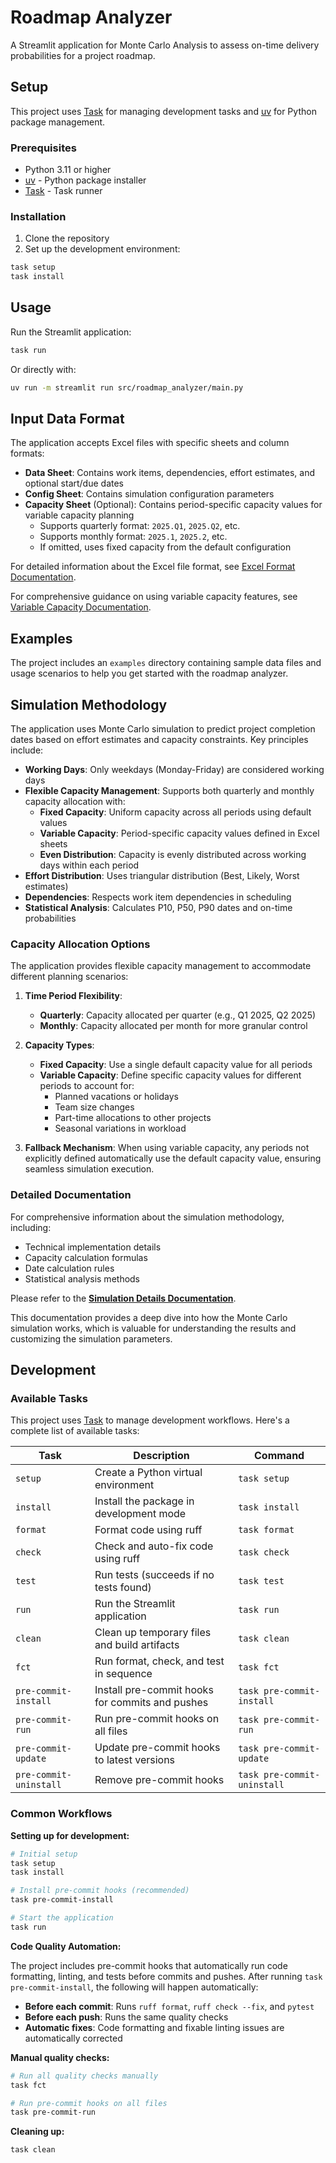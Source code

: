 # Roadmap Analyzer

A Streamlit application for Monte Carlo Analysis to assess on-time delivery probabilities for a project roadmap.

## Setup

This project uses [Task](https://taskfile.dev/) for managing development tasks and [uv](https://github.com/astral-sh/uv) for Python package management.

### Prerequisites

- Python 3.11 or higher
- [uv](https://github.com/astral-sh/uv) - Python package installer
- [Task](https://taskfile.dev/) - Task runner

### Installation

1. Clone the repository
2. Set up the development environment:

```bash
task setup
task install
```

## Usage

Run the Streamlit application:

```bash
task run
```

Or directly with:

```bash
uv run -m streamlit run src/roadmap_analyzer/main.py
```

## Input Data Format

The application accepts Excel files with specific sheets and column formats:

- **Data Sheet**: Contains work items, dependencies, effort estimates, and optional start/due dates
- **Config Sheet**: Contains simulation configuration parameters
- **Capacity Sheet** (Optional): Contains period-specific capacity values for variable capacity planning
  - Supports quarterly format: `2025.Q1`, `2025.Q2`, etc.
  - Supports monthly format: `2025.1`, `2025.2`, etc.
  - If omitted, uses fixed capacity from the default configuration

For detailed information about the Excel file format, see [Excel Format Documentation](docs/excel_format.md).

For comprehensive guidance on using variable capacity features, see [Variable Capacity Documentation](docs/variable_capacity.md).

## Examples

The project includes an `examples` directory containing sample data files and usage scenarios to help you get started with the roadmap analyzer.

## Simulation Methodology

The application uses Monte Carlo simulation to predict project completion dates based on effort estimates and capacity constraints. Key principles include:

- **Working Days**: Only weekdays (Monday-Friday) are considered working days
- **Flexible Capacity Management**: Supports both quarterly and monthly capacity allocation with:
  - **Fixed Capacity**: Uniform capacity across all periods using default values
  - **Variable Capacity**: Period-specific capacity values defined in Excel sheets
  - **Even Distribution**: Capacity is evenly distributed across working days within each period
- **Effort Distribution**: Uses triangular distribution (Best, Likely, Worst estimates)
- **Dependencies**: Respects work item dependencies in scheduling
- **Statistical Analysis**: Calculates P10, P50, P90 dates and on-time probabilities

### Capacity Allocation Options

The application provides flexible capacity management to accommodate different planning scenarios:

1. **Time Period Flexibility**:
   - **Quarterly**: Capacity allocated per quarter (e.g., Q1 2025, Q2 2025)
   - **Monthly**: Capacity allocated per month for more granular control

2. **Capacity Types**:
   - **Fixed Capacity**: Use a single default capacity value for all periods
   - **Variable Capacity**: Define specific capacity values for different periods to account for:
     - Planned vacations or holidays
     - Team size changes
     - Part-time allocations to other projects
     - Seasonal variations in workload

3. **Fallback Mechanism**: When using variable capacity, any periods not explicitly defined automatically use the default capacity value, ensuring seamless simulation execution.

### Detailed Documentation

For comprehensive information about the simulation methodology, including:
- Technical implementation details
- Capacity calculation formulas
- Date calculation rules
- Statistical analysis methods

Please refer to the **[Simulation Details Documentation](docs/simulation_details.md)**.

This documentation provides a deep dive into how the Monte Carlo simulation works, which is valuable for understanding the results and customizing the simulation parameters.

## Development

### Available Tasks

This project uses [Task](https://taskfile.dev/) to manage development workflows. Here's a complete list of available tasks:

| Task | Description | Command |
|------|-------------|--------|
| `setup` | Create a Python virtual environment | `task setup` |
| `install` | Install the package in development mode | `task install` |
| `format` | Format code using ruff | `task format` |
| `check` | Check and auto-fix code using ruff | `task check` |
| `test` | Run tests (succeeds if no tests found) | `task test` |
| `run` | Run the Streamlit application | `task run` |
| `clean` | Clean up temporary files and build artifacts | `task clean` |
| `fct` | Run format, check, and test in sequence | `task fct` |
| `pre-commit-install` | Install pre-commit hooks for commits and pushes | `task pre-commit-install` |
| `pre-commit-run` | Run pre-commit hooks on all files | `task pre-commit-run` |
| `pre-commit-update` | Update pre-commit hooks to latest versions | `task pre-commit-update` |
| `pre-commit-uninstall` | Remove pre-commit hooks | `task pre-commit-uninstall` |

### Common Workflows

**Setting up for development:**
```bash
# Initial setup
task setup
task install

# Install pre-commit hooks (recommended)
task pre-commit-install

# Start the application
task run
```

**Code Quality Automation:**

The project includes pre-commit hooks that automatically run code formatting, linting, and tests before commits and pushes. After running `task pre-commit-install`, the following will happen automatically:

- **Before each commit**: Runs `ruff format`, `ruff check --fix`, and `pytest`
- **Before each push**: Runs the same quality checks
- **Automatic fixes**: Code formatting and fixable linting issues are automatically corrected

**Manual quality checks:**
```bash
# Run all quality checks manually
task fct

# Run pre-commit hooks on all files
task pre-commit-run
```

**Cleaning up:**
```bash
task clean
```
